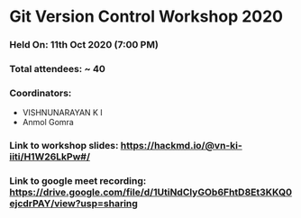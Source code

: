 # Git Version Control Workshop 2020


### Held On: 11th Oct 2020 (7:00 PM)
### Total attendees: ~ 40
### Coordinators:
* VISHNUNARAYAN K I
* Anmol Gomra

### Link to workshop slides: https://hackmd.io/@vn-ki-iiti/H1W26LkPw#/


### Link to google meet recording: https://drive.google.com/file/d/1UtiNdClyGOb6FhtD8Et3KKQ0ejcdrPAY/view?usp=sharing

